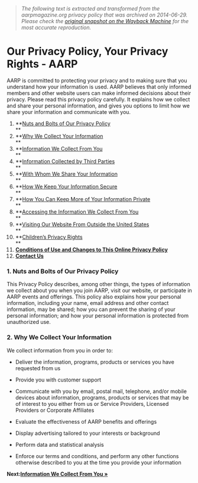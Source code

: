 > *The following text is extracted and transformed from the aarpmagazine.org privacy policy that was archived on 2014-06-29. Please check the [original snapshot on the Wayback Machine](https://web.archive.org/web/20140629065325id_/http%3A//www.aarp.org/about-aarp/info-05-2010/privacypolicy.html) for the most accurate reproduction.*

# Our Privacy Policy, Your Privacy Rights - AARP

AARP is committed to protecting your privacy and to making sure that you understand how your information is used. AARP believes that only informed members and other website users can make informed decisions about their privacy. Please read this privacy policy carefully. It explains how we collect and share your personal information, and gives you options to limit how we share your information and communicate with you.  


  1. **[Nuts and Bolts of Our Privacy Policy](http://www.aarp.org/about-aarp/info-05-2010/privacypolicy.1.html#01)  
**
  2. **[Why We Collect Your Information](http://www.aarp.org/about-aarp/info-05-2010/privacypolicy.1.html#02)  
**
  3. **[Information We Collect From You](http://www.aarp.org/about-aarp/info-05-2010/privacypolicy.2.html#03)  
**
  4. **[Information Collected by Third Parties](http://www.aarp.org/about-aarp/info-05-2010/privacypolicy.3.html#04)  
**
  5. **[With Whom We Share Your Information](http://www.aarp.org/about-aarp/info-05-2010/privacypolicy.4.html#05)  
**
  6. **[How We Keep Your Information Secure](http://www.aarp.org/about-aarp/info-05-2010/privacypolicy.5.html#06)  
**
  7. **[How You Can Keep More of Your Information Private](http://www.aarp.org/about-aarp/info-05-2010/privacypolicy.5.html#07)  
**
  8. **[Accessing the Information We Collect From You](http://www.aarp.org/about-aarp/info-05-2010/privacypolicy.6.html#08)  
**
  9. **[Visiting Our Website From Outside the United States](http://www.aarp.org/about-aarp/info-05-2010/privacypolicy.6.html#09)  
**
  10. **[Children’s Privacy Rights](http://www.aarp.org/about-aarp/info-05-2010/privacypolicy.6.html#10)  
**
  11. **[Conditions of Use and Changes to This Online Privacy Policy](http://www.aarp.org/about-aarp/info-05-2010/privacypolicy.6.html#11)**
  12. **[Contact Us](http://www.aarp.org/about-aarp/info-05-2010/privacypolicy.6.html#12)**  




### 1\. Nuts and Bolts of Our Privacy Policy  


This Privacy Policy describes, among other things, the types of information we collect about you when you join AARP, visit our website, or participate in AARP events and offerings. This policy also explains how your personal information, including your name, email address and other contact information, may be shared; how you can prevent the sharing of your personal information; and how your personal information is protected from unauthorized use.  


### 2\. Why We Collect Your Information  


We collect information from you in order to:  


  * Deliver the information, programs, products or services you have requested from us  

  * Provide you with customer support  

  * Communicate with you by email, postal mail, telephone, and/or mobile devices about information, programs, products or services that may be of interest to you either from us or Service Providers, Licensed Providers or Corporate Affiliates  

  * Evaluate the effectiveness of AARP benefits and offerings  

  * Display advertising tailored to your interests or background  

  * Perform data and statistical analysis  

  * Enforce our terms and conditions, and perform any other functions otherwise described to you at the time you provide your information



**Next:[Information We Collect From You »](https://web.archive.org/about-aarp/info-05-2010/privacypolicy.2.html)**
